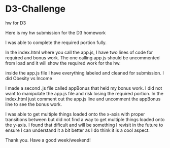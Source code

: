 # D3-Challenge
hw for D3

Here is my hw submission for the D3 homework

I was able to complete the required portion fully.

In the index.html where you call the app.js, I have two lines of code for required and bonus work. The one calling app.js should be uncommented from load and it will show the required work for the hw. 

inside the app.js file I have everything labeled and cleaned for submission. I did Obesity vs Income

I made a second .js file called appBonus that held my bonus work. I did not want to manipulate the app.js file and risk losing the required portion. In the index.html just comment out the app.js line and uncomment the appBonus line to see the bonus work.

I was able to get multiple things loaded onto the x-axis with proper transitions between but did not find a way to get multiple things loaded onto the y-axis. I found that dificult and will be something I revisit in the future to ensure I can understand it a bit better as I do think it is a cool aspect.

Thank you. Have a good week/weekend!